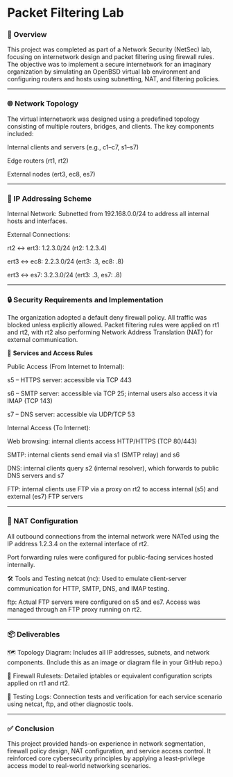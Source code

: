 # Packet Filtering Lab

### 📘 Overview
This project was completed as part of a Network Security (NetSec) lab, focusing on internetwork design and packet filtering using firewall rules. The objective was to implement a secure internetwork for an imaginary organization by simulating an OpenBSD virtual lab environment and configuring routers and hosts using subnetting, NAT, and filtering policies.

---

### 🌐 Network Topology
The virtual internetwork was designed using a predefined topology consisting of multiple routers, bridges, and clients. The key components included:

Internal clients and servers (e.g., c1–c7, s1–s7)

Edge routers (rt1, rt2)

External nodes (ert3, ec8, es7)

---

### 🧩 IP Addressing Scheme
Internal Network: Subnetted from 192.168.0.0/24 to address all internal hosts and interfaces.

External Connections:

rt2 ↔ ert3: 1.2.3.0/24 (rt2: 1.2.3.4)

ert3 ↔ ec8: 2.2.3.0/24 (ert3: .3, ec8: .8)

ert3 ↔ es7: 3.2.3.0/24 (ert3: .3, es7: .8)

---

### 🔒 Security Requirements and Implementation
The organization adopted a default deny firewall policy. All traffic was blocked unless explicitly allowed. Packet filtering rules were applied on rt1 and rt2, with rt2 also performing Network Address Translation (NAT) for external communication.

 🔐  **Services and Access Rules** 
 
Public Access (From Internet to Internal):

s5 – HTTPS server: accessible via TCP 443

s6 – SMTP server: accessible via TCP 25; internal users also access it via IMAP (TCP 143)

s7 – DNS server: accessible via UDP/TCP 53

Internal Access (To Internet):

Web browsing: internal clients access HTTP/HTTPS (TCP 80/443)

SMTP: internal clients send email via s1 (SMTP relay) and s6

DNS: internal clients query s2 (internal resolver), which forwards to public DNS servers and s7

FTP: internal clients use FTP via a proxy on rt2 to access internal (s5) and external (es7) FTP servers

---

### 🔁 NAT Configuration
All outbound connections from the internal network were NATed using the IP address 1.2.3.4 on the external interface of rt2.

Port forwarding rules were configured for public-facing services hosted internally.

🛠️ Tools and Testing
netcat (nc): Used to emulate client-server communication for HTTP, SMTP, DNS, and IMAP testing.

ftp: Actual FTP servers were configured on s5 and es7. Access was managed through an FTP proxy running on rt2.

---

### 📦 Deliverables
🗺️ Topology Diagram: Includes all IP addresses, subnets, and network components. (Include this as an image or diagram file in your GitHub repo.)

📜 Firewall Rulesets: Detailed iptables or equivalent configuration scripts applied on rt1 and rt2.

📄 Testing Logs: Connection tests and verification for each service scenario using netcat, ftp, and other diagnostic tools.

---

### ✅ Conclusion
This project provided hands-on experience in network segmentation, firewall policy design, NAT configuration, and service access control. It reinforced core cybersecurity principles by applying a least-privilege access model to real-world networking scenarios.
